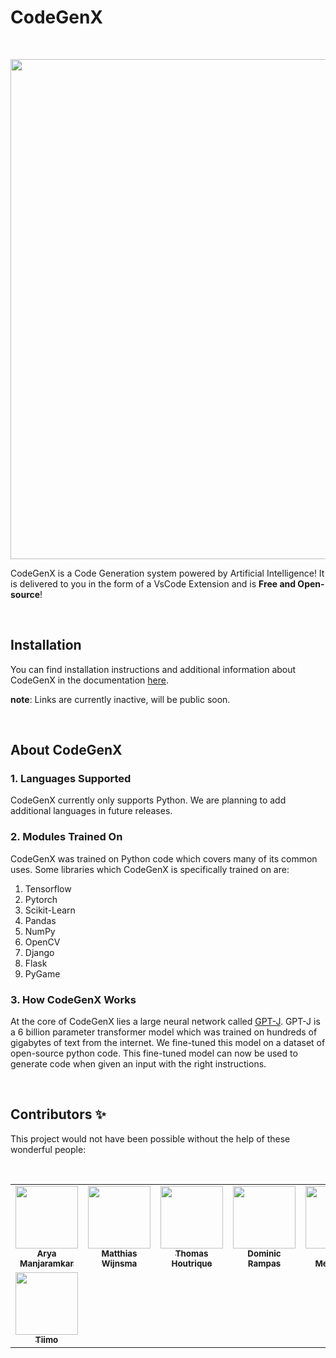 # CodeGenX

<br/>

<!-- <img src="assets/hero-image.png" alt="CodeGenX Logo"> -->

<p align="center">
<img src="CodeGenX_demo.gif" width="800"/>
</p>

CodeGenX is a Code Generation system powered by Artificial Intelligence! It is delivered to you in the form of a VsCode Extension and is **Free and Open-source**! 

<br/>

## Installation

You can find installation instructions and additional information about CodeGenX in the documentation [here](https://docs.deepgenx.com).

**note**: Links are currently inactive, will be public soon.

<br/>

## About CodeGenX

### 1. Languages Supported

CodeGenX currently only supports Python. We are planning to add additional languages in future releases.

### 2. Modules Trained On

CodeGenX was trained on Python code which covers many of its common uses. Some libraries which CodeGenX is specifically trained on are:

1. Tensorflow
2. Pytorch
3. Scikit-Learn
4. Pandas
5. NumPy
6. OpenCV
7. Django
8. Flask
9. PyGame

### 3. How CodeGenX Works

At the core of CodeGenX lies a large neural network called [GPT-J](https://github.com/kingoflolz/mesh-transformer-jax). GPT-J is a 6 billion parameter transformer model which was trained on hundreds of gigabytes of text from the internet. We fine-tuned this model on a dataset of open-source python code. This fine-tuned model can now be used to generate code when given an input with the right instructions.

<br/>


## Contributors ✨

This project would not have been possible without the help of these wonderful people:

<br/>

<table>
  <tr>
    <td align="center"><a href="https://github.com/Aryagm"><img src="https://avatars.githubusercontent.com/u/80019072?v=4" width="100px;" alt=""/><br /><sub><b>Arya Manjaramkar</b></sub></a></td>
    <td align="center"><a href="https://github.com/Matthias1590"><img src="https://avatars.githubusercontent.com/u/48327140?v=4" width="100px;" alt=""/><br /><sub><b>Matthias Wijnsma</b></sub></a><br /></td>
    <td align="center"><a href="https://github.com/ThomasHoutrique"><img src="https://avatars.githubusercontent.com/u/30757539?v=4" width="100px;" alt=""/><br /><sub><b>Thomas Houtrique</b></sub></a><br /></td>
    <td align="center"><a href="https://github.com/dome272"><img src="https://avatars.githubusercontent.com/u/61938694?v=4" width="100px;" alt=""/><br /><sub><b>Dominic Rampas</b></sub></td>
    <td align="center"><a href="https://github.com/LelouBil"><img src="https://avatars.githubusercontent.com/u/13931833?v=4" width="100px;" alt=""/><br /><sub><b>Bilel Medimegh</b></sub></td>
    <td align="center"><a href="https://github.com/orgs/DeepGenX/people/josh-hills"><img src="https://avatars.githubusercontent.com/u/57681652?v=4" width="100px;" alt=""/><br /><sub><b>Josh Hills</b></sub></td>
    <td align="center"><a href="https://github.com/Simplyalex99"><img src="https://avatars.githubusercontent.com/u/42325851?v=4" width="100px;" alt=""/><br /><sub><b>Alex</b></sub></td>
  </tr>
  <tr>
    <td align="center"><a href="https://github.com/timothebot"><img src="https://avatars.githubusercontent.com/u/65387160?v=4" width="100px;" alt=""/><br /><sub><b>Tiimo</b></sub></td>
  </tr>
</table>

